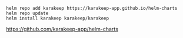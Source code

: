 ```
helm repo add karakeep https://karakeep-app.github.io/helm-charts
helm repo update
helm install karakeep karakeep/karakeep
```

https://github.com/karakeep-app/helm-charts
